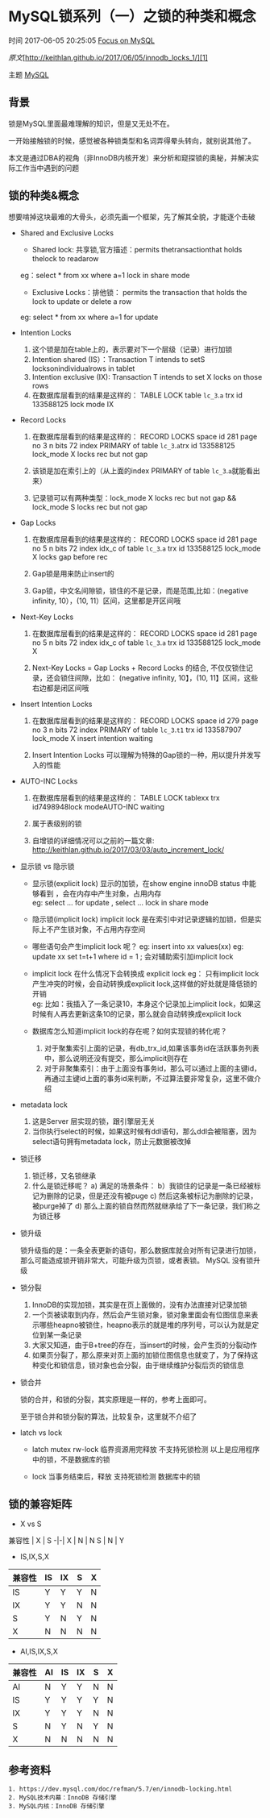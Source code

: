 # MySQL锁系列（一）之锁的种类和概念

 时间 2017-06-05 20:25:05  [Focus on MySQL][0]

_原文_[http://keithlan.github.io/2017/06/05/innodb_locks_1/][1]

 主题 [MySQL][2]

## 背景

锁是MySQL里面最难理解的知识，但是又无处不在。

一开始接触锁的时候，感觉被各种锁类型和名词弄得晕头转向，就别说其他了。

本文是通过DBA的视角（非InnoDB内核开发）来分析和窥探锁的奥秘，并解决实际工作当中遇到的问题

## 锁的种类&概念

想要啃掉这块最难的大骨头，必须先画一个框架，先了解其全貌，才能逐个击破

* Shared and Exclusive Locks


    * Shared lock: 共享锁,官方描述：permits thetransactionthat holds thelock to readarow
    
    eg：select * from xx where a=1 lock in share mode
    
    * Exclusive Locks：排他锁： permits the transaction that holds the lock to update or delete a row
    
    eg: select * from xx where a=1 for update
    

* Intention Locks


    1. 这个锁是加在table上的，表示要对下一个层级（记录）进行加锁  
    2. Intention shared (IS）：Transaction T intends to setS locksonindividualrows in tablet
    3. Intention exclusive (IX):  Transaction T intends to set X locks on those rows  
    4. 在数据库层看到的结果是这样的：
        TABLE LOCK table `lc_3`.`a` trx id 133588125 lock mode IX
    

* Record Locks


    1. 在数据库层看到的结果是这样的：
        RECORD LOCKS space id 281 page no 3 n bits 72 index PRIMARY of table `lc_3`.`a`trx id 133588125 lock_mode X locks rec but not gap
    
    2. 该锁是加在索引上的（从上面的index PRIMARY of table `lc_3`.`a`就能看出来）
    
    3. 记录锁可以有两种类型：lock_mode X locks rec but not gap  && lock_mode S locks rec but not gap
    

* Gap Locks


    1. 在数据库层看到的结果是这样的：
        RECORD LOCKS space id 281 page no 5 n bits 72 index idx_c of table `lc_3`.`a` trx id 133588125 lock_mode X locks gap before rec  
    
    2. Gap锁是用来防止insert的  
    
    3. Gap锁，中文名间隙锁，锁住的不是记录，而是范围,比如：(negative infinity, 10），(10, 11）区间，这里都是开区间哦
    

* Next-Key Locks


    1. 在数据库层看到的结果是这样的：
        RECORD LOCKS space id 281 page no 5 n bits 72 index idx_c of table `lc_3`.`a` trx id 133588125 lock_mode X
    
    2. Next-Key Locks = Gap Locks + Record Locks 的结合, 不仅仅锁住记录，还会锁住间隙，比如： (negative infinity, 10】，(10, 11】区间，这些右边都是闭区间哦
    

* Insert Intention Locks


    1. 在数据库层看到的结果是这样的：
        RECORD LOCKS space id 279 page no 3 n bits 72 index PRIMARY of table `lc_3`.`t1` trx id 133587907 lock_mode X insert intention waiting
    
    2. Insert Intention Locks 可以理解为特殊的Gap锁的一种，用以提升并发写入的性能
    

* AUTO-INC Locks


    1. 在数据库层看到的结果是这样的：
        TABLE LOCK tablexx trx id7498948lock modeAUTO-INC waiting
    
    2. 属于表级别的锁  
    
    3. 自增锁的详细情况可以之前的一篇文章:
        http://keithlan.github.io/2017/03/03/auto_increment_lock/
    

* 显示锁 vs 隐示锁


    * 显示锁(explicit lock)
        显示的加锁，在show engine innoDB status 中能够看到  ，会在内存中产生对象，占用内存  
        eg: select ... for update , select ... lock in share mode   
    
    * 隐示锁(implicit lock)
        implicit lock 是在索引中对记录逻辑的加锁，但是实际上不产生锁对象，不占用内存空间  
        
    * 哪些语句会产生implicit lock 呢？
       eg: insert into xx values(xx) 
       eg: update xx set t=t+1 where id = 1 ; 会对辅助索引加implicit lock  
    
    * implicit lock 在什么情况下会转换成 explicit lock
      eg： 只有implicit lock 产生冲突的时候，会自动转换成explicit lock,这样做的好处就是降低锁的开销    
      eg: 比如：我插入了一条记录10，本身这个记录加上implicit lock，如果这时候有人再去更新这条10的记录，那么就会自动转换成explicit lock
    
    * 数据库怎么知道implicit lock的存在呢？如何实现锁的转化呢？
      1. 对于聚集索引上面的记录，有db_trx_id,如果该事务id在活跃事务列表中，那么说明还没有提交，那么implicit则存在  
      2. 对于非聚集索引：由于上面没有事务id，那么可以通过上面的主键id，再通过主键id上面的事务id来判断，不过算法要非常复杂，这里不做介绍
    

* metadata lock


    1. 这是Server 层实现的锁，跟引擎层无关  
    2. 当你执行select的时候，如果这时候有ddl语句，那么ddl会被阻塞，因为select语句拥有metadata lock，防止元数据被改掉
    

* 锁迁移


    1. 锁迁移，又名锁继承  
    2. 什么是锁迁移呢？
     a) 满足的场景条件：
     b）我锁住的记录是一条已经被标记为删除的记录，但是还没有被puge 
     c) 然后这条被标记为删除的记录，被purge掉了 
     d) 那么上面的锁自然而然就继承给了下一条记录，我们称之为锁迁移
    

* 锁升级


    锁升级指的是：一条全表更新的语句，那么数据库就会对所有记录进行加锁，那么可能造成锁开销非常大，可能升级为页锁，或者表锁。
    MySQL 没有锁升级
    

* 锁分裂


    1. InnoDB的实现加锁，其实是在页上面做的，没有办法直接对记录加锁  
    2. 一个页被读取到内存，然后会产生锁对象，锁对象里面会有位图信息来表示哪些heapno被锁住，heapno表示的就是堆的序列号，可以认为就是定位到某一条记录  
    3. 大家又知道，由于B+tree的存在，当insert的时候，会产生页的分裂动作  
    4. 如果页分裂了，那么原来对页上面的加锁位图信息也就变了，为了保持这种变化和锁信息，锁对象也会分裂，由于继续维护分裂后页的锁信息
    

* 锁合并


    锁的合并，和锁的分裂，其实原理是一样的，参考上面即可。  
    
    至于锁合并和锁分裂的算法，比较复杂，这里就不介绍了
    

* latch vs lock


    * latch
      mutex
      rw-lock
      临界资源用完释放
      不支持死锁检测
      以上是应用程序中的锁，不是数据库的锁
    
    * lock
      当事务结束后，释放
      支持死锁检测
      数据库中的锁
    

## 锁的兼容矩阵

* X vs S

兼容性 | X | S
-|-|
 X | N | N 
 S | N | Y 

* IS,IX,S,X

兼容性 | IS | IX | S | X 
-|-|-|-|-
IS | Y | Y | Y | N
 IX | Y | Y | N | N 
 S | Y | N | Y | N 
 X | N | N | N | N 

* AI,IS,IX,S,X

兼容性 | AI | IS | IX | S | X 
-|-|-|-|-|-
AI | N | Y | Y  | N  | N 
IS | Y | Y | Y  | Y  | N 
IX | Y | Y | Y  | N  | N 
S | N | Y | N  | Y  | N 
X | N | N | N  | N  | N 

## 参考资料

    1. https://dev.mysql.com/doc/refman/5.7/en/innodb-locking.html
    2. MySQL技术内幕：InnoDB 存储引擎
    3. MySQL内核：InnoDB 存储引擎

[0]: /sites/jMVrIr3
[1]: http://keithlan.github.io/2017/06/05/innodb_locks_1/?utm_source=tuicool&utm_medium=referral
[2]: /topics/11030000